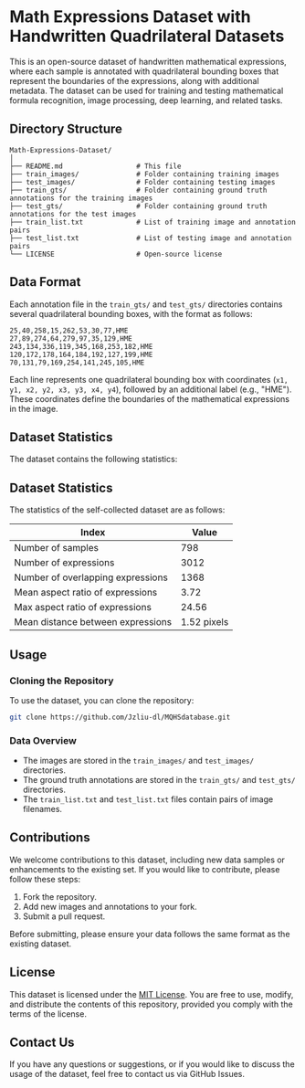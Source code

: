 
# Math Expressions Dataset with Handwritten Quadrilateral Datasets

This is an open-source dataset of handwritten mathematical expressions, where each sample is annotated with quadrilateral bounding boxes that represent the boundaries of the expressions, along with additional metadata. The dataset can be used for training and testing mathematical formula recognition, image processing, deep learning, and related tasks.

## Directory Structure

```
Math-Expressions-Dataset/
│
├── README.md                  # This file
├── train_images/              # Folder containing training images
├── test_images/               # Folder containing testing images
├── train_gts/                 # Folder containing ground truth annotations for the training images
├── test_gts/                  # Folder containing ground truth annotations for the test images
├── train_list.txt             # List of training image and annotation pairs
├── test_list.txt              # List of testing image and annotation pairs
└── LICENSE                    # Open-source license
```

## Data Format

Each annotation file in the `train_gts/` and `test_gts/` directories contains several quadrilateral bounding boxes, with the format as follows:

```
25,40,258,15,262,53,30,77,HME
27,89,274,64,279,97,35,129,HME
243,134,336,119,345,168,253,182,HME
120,172,178,164,184,192,127,199,HME
70,131,79,169,254,141,245,105,HME
```

Each line represents one quadrilateral bounding box with coordinates (`x1, y1, x2, y2, x3, y3, x4, y4`), followed by an additional label (e.g., "HME"). These coordinates define the boundaries of the mathematical expressions in the image.

## Dataset Statistics

The dataset contains the following statistics:

## Dataset Statistics

The statistics of the self-collected dataset are as follows:

| Index                           | Value             |
|---------------------------------|-------------------|
| Number of samples               | 798               |
| Number of expressions           | 3012              |
| Number of overlapping expressions | 1368             |
| Mean aspect ratio of expressions | 3.72              |
| Max aspect ratio of expressions  | 24.56             |
| Mean distance between expressions | 1.52 pixels      |

## Usage

### Cloning the Repository

To use the dataset, you can clone the repository:

```bash
git clone https://github.com/Jzliu-dl/MQHSdatabase.git
```

### Data Overview

- The images are stored in the `train_images/` and `test_images/` directories.
- The ground truth annotations are stored in the `train_gts/` and `test_gts/` directories.
- The `train_list.txt` and `test_list.txt` files contain pairs of image filenames.



## Contributions

We welcome contributions to this dataset, including new data samples or enhancements to the existing set. If you would like to contribute, please follow these steps:

1. Fork the repository.
2. Add new images and annotations to your fork.
3. Submit a pull request.

Before submitting, please ensure your data follows the same format as the existing dataset.

## License

This dataset is licensed under the [MIT License](LICENSE). You are free to use, modify, and distribute the contents of this repository, provided you comply with the terms of the license.

## Contact Us

If you have any questions or suggestions, or if you would like to discuss the usage of the dataset, feel free to contact us via GitHub Issues.

